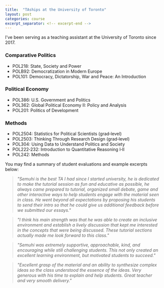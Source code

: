 ```yaml
---
title:  "TAships at the University of Toronto"
layout: post
categories: course
excerpt_separator: <!-- excerpt-end -->
---
```

I've been serving as a teaching assistant at the University of Toronto since 2017. 

<!-- excerpt-end -->

### Comparative Politics
- POL218: State, Society and Power
- POLB92: Democratization in Modern Europe 
- POL101: Democracy, Dictatorship, War and Peace: An Introduction 

### Political Economy
- POL386: U.S. Government and Politics
- POL362: Global Political Economy II: Policy and Analysis
- POL201: Politics of Development 

### Methods
- POL2504: Statistics for Political Scientists (grad‑level) 
- POL2503: Thinking Through Research Design (grad‑level) 
- POL304: Using Data to Understand Politics and Society
- POL222‑232: Introduction to Quantitative Reasoning I‑II 
- POL242: Methods 

You may find a summary of student evaluations and example excerpts below:

> _"Semuhi is the best TA I had since I started university, he is dedicated to make the tutorial session as fun and educative as possible, he always came prepared to tutorial, organized small debate, game and other interactive ways to help students engage with the material seen in class. He went beyond all expectations by proposing his students to send their intro so that he could give us additional feedback before we submitted our essays."_

> _"I think his main strength was that he was able to create an inclusive environment and establish a lively discussion that kept me interested in the concepts that were being discussed. These tutorial sections actually made me look forward to this class."_

> _"Semuhi was extremely supportive, approachable, kind, and encouraging while still challenging students. This not only created an excellent learning environment, but motivated students to succeed."_

> _"Excellent grasp of the material and an ability to synthesize complex ideas so the class understood the essence of the ideas. Very generous with his time to explain and help students. Great teacher and very smooth delivery."_
